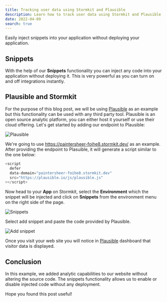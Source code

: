 ```yaml
---
title: Tracking user data using Stormkit and Plausible
description: Learn how to track user data using Stormkit and Plausible without deploying your application. Inject snippets instantly with this powerful functionality.
date: 2022-04-09
search: true
---
```


Easily inject snippets into your application without deploying your application.

<!--more-->

## Snippets

With the help of our **Snippets** functionality you can inject any code into your application without deploying it. This is very powerful as you can turn on and off integrations instantly.

## Plausible and Stormkit

For the purpose of this blog post, we will be using [Plausible](https://plausible.io) as an example but this
functionality can be used with any third party tool. Plausible is an open source analytic platform, you can either host it yourself or use their cloud offering. Let's get started by adding our endpoint to Plausible:

<div class="img-wrapper">
  <img
    src="/assets/blog/analytics/plausible-setup.png" 
    alt="Plausible" />
</div>

We're going to use https://paintersheer-foihe8.stormkit.dev/ as an example.
After providing the endpoint to Plasuible, it will generate a script similar to the one below:

```javascript
<script
  defer
  data-domain="paintersheer-foihe8.stormkit.dev"
  src="https://plausible.io/js/plausible.js"
></script>
```

Now head to your **App** on Stormkit, select the **Environment** which the snippet will be injected and click on **Snippets** from the environment menu on the right side of the page.

<div class="img-wrapper"> 
  <img src="/assets/blog/analytics/snippet-overall.png" alt="Snippets" />
</div>

Select add snippet and paste the code provided by Plausible.

<div class="img-wrapper"> 
  <img src="/assets/blog/analytics/add-snippet.png" alt="Add snippet" />
</div>

Once you visit your web site you will notice in [Plausible](https://plausible.io) dashboard that visitor data is displayed.

## Conclusion

In this example, we added analytic capabilities to our website without altering the source code. The snippets functionality allows us to enable or disable injected code without any deployment.

Hope you found this post useful!
